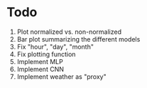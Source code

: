 # Todo

1. Plot normalized vs. non-normalized
2. Bar plot summarizing the different models
3. Fix "hour", "day", "month"
4. Fix plotting function
5. Implement MLP
6. Implement CNN
7. Implement weather as "proxy"